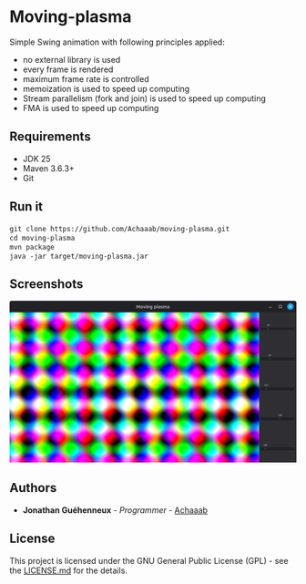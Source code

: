 # Moving-plasma

Simple Swing animation with following principles applied:
- no external library is used
- every frame is rendered
- maximum frame rate is controlled
- memoization is used to speed up computing
- Stream parallelism (fork and join) is used to speed up computing
- FMA is used to speed up computing

## Requirements

- JDK 25
- Maven 3.6.3+
- Git

## Run it

```shell
git clone https://github.com/Achaaab/moving-plasma.git
cd moving-plasma
mvn package
java -jar target/moving-plasma.jar
```

## Screenshots
<img src="data/screenshots/screenshot.png" width="1024" alt="plasma animation screenshot"/>

## Authors
* **Jonathan Guéhenneux** - *Programmer* - [Achaaab](https://github.com/Achaaab)

## License
This project is licensed under the GNU General Public License (GPL) - see the [LICENSE.md](LICENSE.md) for the details.
